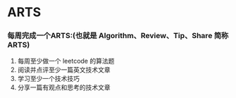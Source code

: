 # ARTS

### 每周完成一个ARTS:(也就是 Algorithm、Review、Tip、Share 简称ARTS)

1. 每周至少做一个 leetcode 的算法题
2. 阅读并点评至少一篇英文技术文章
3. 学习至少一个技术技巧
4. 分享一篇有观点和思考的技术文章
